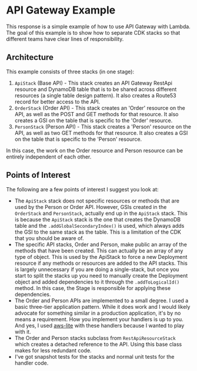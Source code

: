 # API Gateway Example

This response is a simple example of how to use API Gateway with Lambda. 
The goal of this example is to show how to separate CDK stacks so that different teams have clear lines of responsibility.

## Architecture

This example consists of three stacks (in one stage):

1. `ApiStack` (Base API) - This stack creates an API Gateway RestApi resource and DynamoDB table that is to be shared across different resources (a single table design pattern). It also creates a Route53 record for better access to the API.
2. `OrderStack` (Order API) - This stack creates an 'Order' resource on the API, as well as the POST and GET methods for that resource. It also creates a GSI on the table that is specific to the 'Order' resource.
3. `PersonStack` (Person API) - This stack creates a 'Person' resource on the API, as well as two GET methods for that resource. It also creates a GSI on the table that is specific to the 'Person' resource.

In this case, the work on the Order resource and Person resource can be entirely independent of each other.

## Points of Interest

The following are a few points of interest I suggest you look at:

* The `ApiStack` stack does not specific resources or methods that are used by the Person or Order API. However, GSIs created in the `OrderStack` and `PersonStack`, actually end up in the `ApiStack` stack. This is because the `ApiStack` stack is the one that creates the DynamoDB table and the `.addGlobalSecondaryIndex()` is used, which always adds the GSI to the same stack as the table. This is a limitation of the CDK that you should be aware of.
* The specific API stacks, Order and Person, make public an array of the methods that have been created. This can actually be an array of any type of object. This is used by the ApiStack to force a new Deployment resource if any methods or resources are added to the API stacks. This is largely unnecessary if you are doing a single-stack, but once you start to split the stacks up you need to manually create the Deployment object and added dependencies to it through the `.addToLogicalId()` method. In this case, the Stage is responsible for applying these dependencies.
* The Order and Person APIs are implemented to a small degree. I used a basic three-tier application pattern. While it does work and I would likely advocate for something similar in a production application, it's by no means a requirement. How you implement your handlers is up to you. And yes, I used [aws-lite](https://aws-lite.org/) with these handlers because I wanted to play with it.
* The Order and Person stacks subclass from `RestApiResourceStack` which creates a detached reference to the API. Using this base class makes for less redundant code.
* I've got snapshot tests for the stacks and normal unit tests for the handler code.
